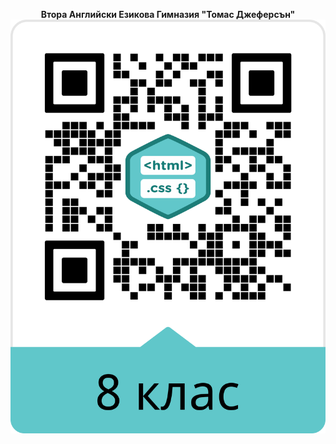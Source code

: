 <p align="center">
<b>Втора Английски Езикова Гимназия "Томас Джеферсън"</b>
<br>
<img src="img/Gallery_short.png">
</p
  

